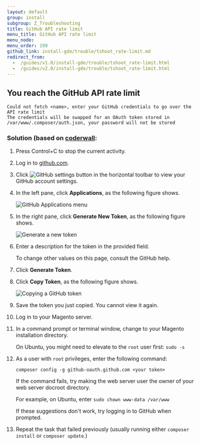 ```yaml
---
layout: default
group: install
subgroup: Z_Troubleshooting
title: GitHub API rate limit
menu_title: GitHub API rate limit
menu_node: 
menu_order: 199
github_link: install-gde/trouble/tshoot_rate-limit.md
redirect_from:
  -  /guides/v1.0/install-gde/trouble/tshoot_rate-limit.html
  -  /guides/v2.0/install-gde/trouble/tshoot_rate-limit.html
---
```


<h2 id="install-trouble-pdo">You reach the GitHub API rate limit</h2>

	Could not fetch <name>, enter your GitHub credentials to go over the API rate limit
	The credentials will be swapped for an OAuth token stored in /var/www/.composer/auth.json, your password will not be stored

### Solution (based on <a href="https://coderwall.com/p/kz4egw/composer-install-github-rate-limiting-work-around" target="_blank">coderwall</a>:

1.	Press Control+C to stop the current activity.
2.	Log in to <a href="http://github.com" target="_blank">github.com</a>.
3.	Click <img src="{{ site.baseurl }}common/images/icon_github-account.png" alt="GitHub settings button"> in the horizontal toolbar to view your GitHub account settings.
4.	In the left pane, click **Applications**, as the following figure shows.

	<img src="{{ site.baseurl }}common/images/github_applications.png" alt="GitHub Applications menu">

5.	In the right pane, click **Generate New Token**, as the following figure shows.

	<img src="{{ site.baseurl }}common/images/github_generate-new-token.png" alt="Generate a new token">

6.	Enter a description for the token in the provided field. 

	To change other values on this page, consult the GitHub help.

7.	Click **Generate Token**.
8.	Click **Copy Token**, as the following figure shows.

	<img src="{{ site.baseurl }}common/images/github_copy-token.png" alt="Copying a GitHub token">

9.	Save the token you just copied. You cannot view it again.

9.	Log in to your Magento server.

10.	In a command prompt or terminal window, change to your Magento installation directory.

	On Ubuntu, you might need to elevate to the `root` user first: `sudo -s`

12.	As a user with `root` privileges, enter the following command:

		composer config -g github-oauth.github.com <your token>

	<div class="bs-callout bs-callout-info" id="info">
		<span class="glyphicon-class">
  		<p>If the command fails, try making the web server user the owner of your web server docroot directory.</p>
  		<p>For example, on Ubuntu, enter <code>sudo chown www-data /var/www</code></p></span>
	</div>

	If these suggestions don't work, try logging in to GitHub when prompted.

13.	Repeat the task that failed previously (usually running either `composer install` or `composer update`.)